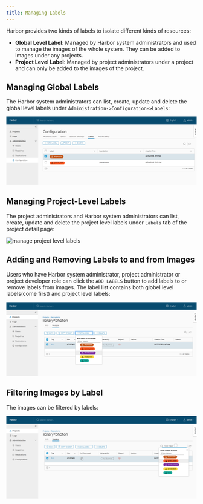 ```yaml
---
title: Managing Labels
---
```


Harbor provides two kinds of labels to isolate different kinds of resources:

* **Global Level Label**: Managed by Harbor system administrators and used to manage the images of the whole system. They can be added to images under any projects.
* **Project Level Label**: Managed by project administrators under a project and can only be added to the images of the project.

## Managing Global Labels

The Harbor system administrators can list, create, update and delete the global level labels under `Administration->Configuration->Labels`:

![manage global level labels](../img/manage-global-level-labels.png)

## Managing Project-Level Labels

The project administrators and Harbor system administrators can list, create, update and delete the project level labels under `Labels` tab of the project detail page:

![manage project level labels](../img/manage_project-level-labels.png)

## Adding and Removing Labels to and from Images

Users who have Harbor system administrator, project administrator or project developer role can click the `ADD LABELS` button to add labels to or remove labels from images. The label list contains both globel level labels(come first) and project level labels:

![add labels to images](../img/add-labels-to-images.png)

## Filtering Images by Label
The images can be filtered by labels:

![filter images by labels](../img/filter-images-by-label.png)